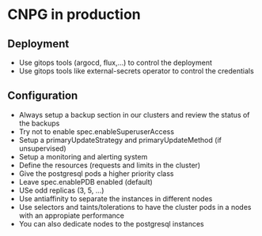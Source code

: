 # CNPG in production

## Deployment

- Use gitops tools (argocd, flux,...) to control the deployment
- Use gitops tools like external-secrets operator to control the credentials

## Configuration

- Always setup a backup section in our clusters and review the status of the backups
- Try not to enable spec.enableSuperuserAccess
- Setup a primaryUpdateStrategy and primaryUpdateMethod (if unsupervised)
- Setup a monitoring and alerting system
- Define the resources (requests and limits in the cluster)
- Give the postgresql pods a higher priority class
- Leave spec.enablePDB enabled (default)
- USe odd replicas (3, 5, ...)
- Use antiaffinity to separate the instances in different nodes
- Use selectors and taints/tolerations to have the cluster pods in a nodes with an appropiate performance
- You can also dedicate nodes to the postgresql instances
